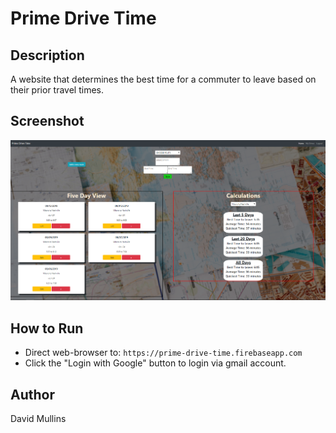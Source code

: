 # Prime Drive Time

## Description
A website that determines the best time for a commuter to leave based on their prior travel times.

## Screenshot
![image of prime drive time](https://raw.githubusercontent.com/GitMullins/prime-drive-time/master/src/img/screenshot.PNG)

## How to Run
* Direct web-browser to: `https://prime-drive-time.firebaseapp.com`
* Click the "Login with Google" button to login via gmail account.


## Author
David Mullins